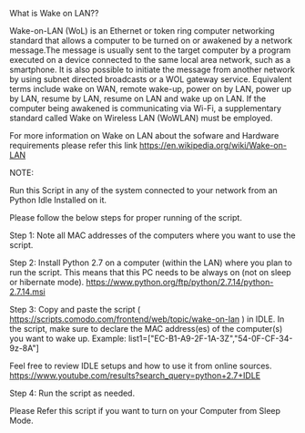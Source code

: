 What is Wake on LAN??

Wake-on-LAN (WoL) is an Ethernet or token ring computer networking standard that allows a computer to be turned on or awakened by a network message.The message is usually sent to the target computer by a program executed on a device connected to the same local area network, such as a smartphone. It is also possible to initiate the message from another network by using subnet directed broadcasts or a WOL gateway service. Equivalent terms include wake on WAN, remote wake-up, power on by LAN, power up by LAN, resume by LAN, resume on LAN and wake up on LAN. If the computer being awakened is communicating via Wi-Fi, a supplementary standard called Wake on Wireless LAN (WoWLAN) must be employed.

For more information on Wake on LAN about the sofware and Hardware requirements please refer this link https://en.wikipedia.org/wiki/Wake-on-LAN

NOTE:

Run this Script in any of the system connected to your network from an Python Idle Installed on it.

Please follow the below steps for proper running of the script.

Step 1: Note all MAC addresses of the computers where you want to use the script.

Step 2: Install Python 2.7 on a computer (within the LAN) where you plan to run the script. This means that this PC needs to be always on (not on sleep or hibernate mode).
https://www.python.org/ftp/python/2.7.14/python-2.7.14.msi

Step 3: Copy and paste the script ( https://scripts.comodo.com/frontend/web/topic/wake-on-lan ) in IDLE. In the script, make sure to declare the MAC address(es) of the computer(s) you want to wake up.
Example: list1=["EC-B1-A9-2F-1A-3Z","54-0F-CF-34-9z-8A"]

Feel free to review IDLE setups and how to use it from online sources.
https://www.youtube.com/results?search_query=python+2.7+IDLE

Step 4: Run the script as needed.

 

Please Refer this script if you want to turn on your Computer from Sleep Mode.
